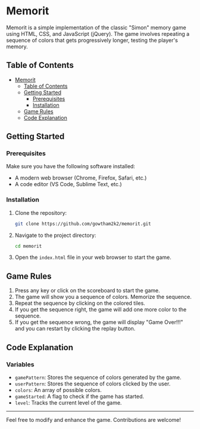 # Memorit

Memorit is a simple implementation of the classic "Simon" memory game using HTML, CSS, and JavaScript (jQuery). The game involves repeating a sequence of colors that gets progressively longer, testing the player's memory.

## Table of Contents

- [Memorit](#Memorit)
  - [Table of Contents](#table-of-contents)
  - [Getting Started](#getting-started)
    - [Prerequisites](#prerequisites)
    - [Installation](#installation)
  - [Game Rules](#game-rules)
  - [Code Explanation](#code-explanation)

 

## Getting Started

### Prerequisites

Make sure you have the following software installed:
- A modern web browser (Chrome, Firefox, Safari, etc.)
- A code editor (VS Code, Sublime Text, etc.)

### Installation

1. Clone the repository:
    ```bash
    git clone https://github.com/gowtham2k2/memorit.git
    ```
2. Navigate to the project directory:
    ```bash
    cd memorit
    ```
3. Open the `index.html` file in your web browser to start the game.

## Game Rules

1. Press any key or click on the scoreboard to start the game.
2. The game will show you a sequence of colors. Memorize the sequence.
3. Repeat the sequence by clicking on the colored tiles.
4. If you get the sequence right, the game will add one more color to the sequence.
5. If you get the sequence wrong, the game will display "Game Over!!!" and you can restart by clicking the replay button.

## Code Explanation

### Variables

- `gamePattern`: Stores the sequence of colors generated by the game.
- `userPattern`: Stores the sequence of colors clicked by the user.
- `colors`: An array of possible colors.
- `gameStarted`: A flag to check if the game has started.
- `level`: Tracks the current level of the game.

---

Feel free to modify and enhance the game. Contributions are welcome!